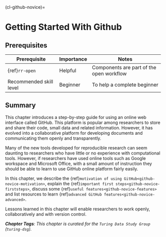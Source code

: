 (cl-github-novice)=
# Getting Started With Github

## Prerequisites

| Prerequisite |  Importance  |  Notes  |
| ---------------- |------------------ | --------- |
| {ref}`rr-open` | Helpful | Components are part of the open workflow |
| Recommended skill level | Beginner   | To help a complete beginner |

## Summary

This chapter introduces a step-by-step guide for using an online web interface called GitHub.
This platform is popular among researchers to store and share their code, small data and related information.
However, it has evolved into a collaborative platform for developing documents and communicating them openly and transparently.

Many of the new tools developed for reproducible research can seem daunting to researchers who have little or no experience with computational tools.
However, if researchers have used online tools such as Google workspace and Microsoft Office, with a small amount of instruction they should be able to learn to use GitHub online platform fairly easily.

In this chapter, we describe the {ref}`motivation of using GitHub<github-novice-motivation>`, explain the {ref}`important first steps<github-novice-firststeps>`, discuss some {ref}`useful features<github-novice-features>` and list resources to learn {ref}`advanced GitHub features<github-novice-advanced>`.

Lessons learned in this chapter will enable researchers to work openly, collaboratively and with version control.

***Chapter Tags**: This chapter is curated for the `Turing Data Study Group` (`turing-dsg`).*

